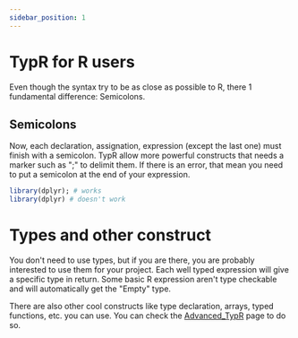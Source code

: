 ```yaml
---
sidebar_position: 1
---
```


# TypR for R users
 
Even though the syntax try to be as close as possible to R, there 1 fundamental difference: Semicolons.

## Semicolons

Now, each declaration, assignation, expression (except the last one) must finish with a semicolon.
TypR allow more powerful constructs that needs a marker such as ";" to delimit them.
If there is an error, that mean you need to put a semicolon at the end of your expression.

```R
library(dplyr); # works
library(dplyr) # doesn't work
```

# Types and other construct

You don't need to use types, but if you are there, you are probably interested to use them for your project. Each well typed expression will give a specific type in return. Some basic R expression aren't type checkable and will automatically get the "Empty" type.

There are also other cool constructs like type declaration, arrays, typed functions, etc. you can use. You can check the [Advanced_TypR](advanced-typr.md) page to do so.
